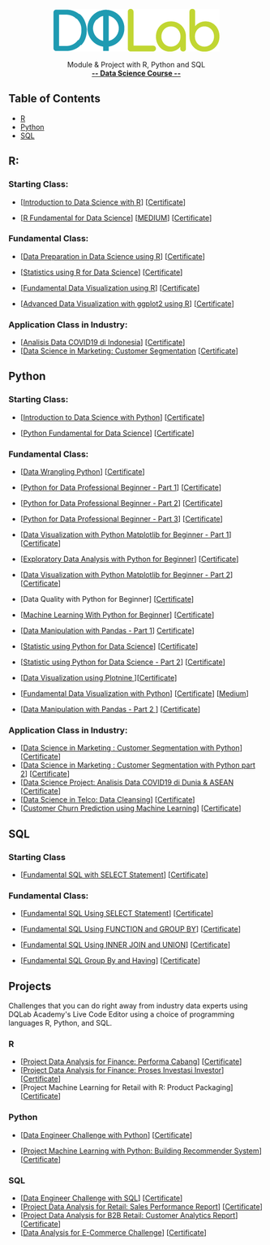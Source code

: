 <p align="center">
  <img src="images/DQ+Lab.png">
</p>
<p align="center">
    Module & Project with R, Python and SQL 
    <br>
   <a href="https://dqlab.id/"><strong>-- Data Science Course --</strong></a>
    <br>
  
  ## Table of Contents
- [R](#R)
- [Python](#Python)
- [SQL](#SQL)

## R:

### Starting Class:
- [[Introduction to Data Science with R](https://github.com/angginadwif/DQLab/tree/main/Learn/R/Starting%20Clas)] [[Certificate](https://academy.dqlab.id/certificate/pdf/DQLABINTP1KNHSPF/)] 

- [[R Fundamental for Data Science](https://github.com/angginadwif/DQLab/blob/main/Learn/R/Starting%20Clas/R%20Fundamental%20for%20Data%20Science%20.Rmd)] [[MEDIUM](https://angginadwi.medium.com/r-fundamental-for-data-science-e3f715d09ef6)] [[Certificate](https://academy.dqlab.id/certificate/pdf/DQLABINTR1PBJEKH/)]

### Fundamental Class:
- [[Data Preparation in Data Science using R](https://github.com/angginadwif/DQLab/blob/main/Learn/R/Fundamental%20Class/Data%20Preparation%20in%20Data%20Science%20using%20R.Rmd)] [[Certificate](https://academy.dqlab.id/certificate/pdf/DQLABDTWR1UVSLJP/)]

- [[Statistics using R for Data Science](https://github.com/angginadwif/DQLab/blob/main/Learn/R/Fundamental%20Class/Statistics%20using%20R%20for%20Data%20Science.Rmd)] [[Certificate](https://academy.dqlab.id/certificate/pdf/DQLABINTS1QIFPFT/)]

- [[Fundamental Data Visualization using R](https://github.com/angginadwif/DQLab/blob/main/Learn/R/Fundamental%20Class/Fundamental%20Data%20Visualization%20using%20R.R)] [[Certificate](https://academy.dqlab.id/certificate/pdf/DQLABINTR1PBJEKH/)]

- [[Advanced Data Visualization with ggplot2 using R](https://github.com/angginadwif/DQLab/blob/main/Learn/R/Fundamental%20Class/Advanced%20Data%20Visualization%20with%20ggplot2%20using%20R.R)] [[Certificate](https://academy.dqlab.id/certificate/pdf/DQLABAPL4%20NBLHGV/)]

### Application Class in Industry:
- [[Analisis Data COVID19 di Indonesia](https://github.com/angginadwif/DQLab/blob/main/Learn/R/Application%20Class%20in%20Industry/Analisis%20Data%20COVID19%20di%20Indonesia.R)] [[Certificate](https://academy.dqlab.id/certificate/pdf/DQLABAPL3%20JUWUOF/)]
- [[Data Science in Marketing: Customer Segmentation]() [[Certificate]()]

## Python

### Starting Class:
- [[Introduction to Data Science with Python](https://github.com/angginadwif/DQLab/blob/main/Learn/Python/Starting%20Class/Introduction_to_Data_Science_with_Python.ipynb)] [[Certificate](https://academy.dqlab.id/certificate/pdf/DQLABINTP1KNHSPF/)]

- [[Python Fundamental for Data Science](https://github.com/angginadwif/DQLab/blob/main/Learn/Python/Starting%20Class/Python_Fundamental_for_Data_Science.ipynb)] [[Certificate](https://academy.dqlab.id/certificate/pdf/DQLABINTP1POHJAU/)]

### Fundamental Class:
- [[Data Wrangling Python](https://github.com/angginadwif/DQLab/blob/main/Learn/Python/Fundamental%20Class/Data_Wrangling_Python.ipynb)] [[Certificate](https://academy.dqlab.id/certificate/pdf/DQLABDTWP1BJREWW/)]

- [[Python for Data Professional Beginner - Part 1](https://github.com/angginadwif/DQLab/blob/main/Learn/Python/Fundamental%20Class/Python_for_Data_Professional_Beginner_Part_1.ipynb)] [[Certificate](https://academy.dqlab.id/certificate/pdf/DQLABINTP1QLILRI/)]

- [[Python for Data Professional Beginner - Part 2](https://github.com/angginadwif/DQLab/blob/main/Learn/Python/Fundamental%20Class/Python_for_Data_Professional_Beginner_Part_2.ipynb)] [[Certificate](https://academy.dqlab.id/certificate/pdf/DQLABINTP1FMBJPU)]

- [[Python for Data Professional Beginner - Part 3](https://github.com/angginadwif/DQLab/blob/main/Learn/Python/Fundamental%20Class/Python_for_Data_Professional_Beginner_Part_3.ipynb)] [[Certificate](https://academy.dqlab.id/certificate/pdf/DQLABINTP1ULTSIE/)]

- [[Data Visualization with Python Matplotlib for Beginner - Part 1](https://github.com/angginadwif/DQLab/blob/main/Learn/Python/Fundamental%20Class/Data_Visualization_with_Python_Matplotlib_for_Beginner_Part_1_.ipynb)] [[Certificate](https://academy.dqlab.id/certificate/pdf/DQLABDTWP1AUBGHW/)]

- [[Exploratory Data Analysis with Python for Beginner](https://github.com/angginadwif/DQLab/blob/main/Learn/Python/Fundamental%20Class/Exploratory_Data_Analysis_with_Python_for_Beginner_.ipynb)] [[Certificate](https://academy.dqlab.id/certificate/pdf/DQLABINTP1SCBCMJ/)]

- [[Data Visualization with Python Matplotlib for Beginner - Part 2](https://github.com/angginadwif/DQLab/blob/main/Learn/Python/Fundamental%20Class/Data_Visualization_with_Python_Matplotlib_for_Beginner_Part_2.ipynb)] [[Certificate](https://academy.dqlab.id/certificate/pdf/DQLABINTP1KMQWIS/)]

- [Data Quality with Python for Beginner] [[Certificate](https://academy.dqlab.id/certificate/pdf/DQLABDVIZ2GDLPSR/)]

- [[Machine Learning With Python for Beginner](https://github.com/angginadwif/DQLab/blob/main/Learn/Python/Fundamental%20Class/Machine_Learning_With_Python_for_Beginner.ipynb)] [[Certificate](https://academy.dqlab.id/certificate/pdf/DQLABDVIZ2USWALL)]

- [[Data Manipulation with Pandas - Part 1](https://github.com/angginadwif/DQLab/blob/main/Learn/Python/Fundamental%20Class/Data_Manipulation_with_Pandas_Part_1.ipynb)] [Certificate](https://academy.dqlab.id/certificate/pdf/DQLABINTP1TRDWCU)]

- [[Statistic using Python for Data Science](https://github.com/angginadwif/DQLab/blob/main/Learn/Python/Fundamental%20Class/Statistic_using_Python_for_Data_Science.ipynb)] [[Certificate](https://academy.dqlab.id/certificate/pdf/DQLABSWP1%20VVAALE/)]

- [[Statistic using Python for Data Science - Part 2](https://github.com/angginadwif/DQLab/blob/main/Learn/Python/Fundamental%20Class/Statistic_using_Python_for_Data_Science_part2.ipynb)] [[Certificate](https://academy.dqlab.id/certificate/pdf/DQLABSWP1%20VARTMO/)]

- [[Data Visualization using Plotnine ](https://github.com/angginadwif/DQLab/blob/main/Learn/Python/Fundamental%20Class/Data_Visualization_using_Plotnine_.ipynb)][[Certificate](https://academy.dqlab.id/certificate/pdf/DQLABDVPP9WHBCGB)]

- [[Fundamental Data Visualization with Python](https://github.com/angginadwif/DQLab/blob/main/Learn/Python/Fundamental%20Class/Fundamental_Data_Visualization_with_Python.ipynb)] [[Certificate](https://academy.dqlab.id/certificate/pdf/DQLABINTP1SVPGIN)] [[Medium](https://angginadwi.medium.com/fundamental-data-visualization-with-python-d817e43f9ded)]

- [[Data Manipulation with Pandas - Part 2 ](https://github.com/angginadwif/DQLab/blob/main/Learn/Python/Fundamental%20Class/Data%20Manipulation%20with%20Pandas%20-%20Part%202/_Data%20Manipulation%20with%20Pandas%20-%20Part%202.py)] [[Certificate](https://academy.dqlab.id/certificate/pdf/DQLABINTP1LUAQGG)]

### Application Class in Industry:
- [[Data Science in Marketing : Customer Segmentation with Python](https://github.com/angginadwif/DQLab/blob/main/Learn/Python/Application%20Class%20in%20Industry/Data_Science_in_Marketing_Customer_Segmentation_with_Python_.ipynb)] [[Certificate](https://academy.dqlab.id/certificate/pdf/DQLABDSCS1DTQVRO)]
- [[Data Science in Marketing : Customer Segmentation with Python part 2](https://github.com/angginadwif/DQLab/blob/main/Learn/Python/Application%20Class%20in%20Industry/Data_Science_in_Marketing_Customer_Segmentation_with_Python_part_2.ipynb)] [[Certificate](https://academy.dqlab.id/certificate/pdf/DQLABDSCS1CRQTOF)]
- [[Data Science Project: Analisis Data COVID19 di Dunia & ASEAN](https://github.com/angginadwif/DQLab/blob/main/Learn/Python/Application%20Class%20in%20Industry/Data_Science_Project_Analisis_Data_COVID19_di_Dunia_%26_ASEAN.ipynb) [[Certificate](https://academy.dqlab.id/certificate/pdf/DQLABINTP1HFBIBH)]
- [[Data Science in Telco: Data Cleansing](https://github.com/angginadwif/DQLab/blob/main/Learn/Python/Application%20Class%20in%20Industry/Data%20Science%20In%20Telco/Data_Science_in_Telco_Data_Cleansing.ipynb)] [[Certificate](https://academy.dqlab.id/certificate/pdf/DQLABAPL1%20AVGEAM)]
- [[Customer Churn Prediction using Machine Learning](https://github.com/angginadwif/DQLab/blob/main/Learn/Python/Application%20Class%20in%20Industry/Customer%20Churn%20Prediction%20using%20Machine%20Learning/Customer_Churn_Prediction_using_Machine_Learning.ipynb)] [[Certificate]()]

## SQL

### Starting Class
- [[Fundamental SQL with SELECT Statement](https://github.com/angginadwif/DQLab/blob/main/Learn/SQL/Starting%20Class/Fundamental%20SQL%20with%20SELECT%20Statement.sql)] [[Certificate](https://academy.dqlab.id/certificate/pdf/DQLABSQLT1KVPVGR/)]

### Fundamental Class:
- [[Fundamental SQL Using SELECT Statement](https://github.com/angginadwif/DQLab/blob/main/Learn/SQL/Fundamental%20Class/Fundamental%20SQL%20Using%20SELECT%20Statement.sql)] [[Certificate](https://academy.dqlab.id/certificate/pdf/DQLABSQLT1FWKJAI/)]

- [[Fundamental SQL Using FUNCTION and GROUP BY](https://github.com/angginadwif/DQLab/blob/main/Learn/SQL/Fundamental%20Class/Fundamental%20SQL%20Using%20FUNCTION%20and%20GROUP%20BY.sql)] [[Certificate](https://academy.dqlab.id/certificate/pdf/DQLABSQLT2SINERA/)]

- [[Fundamental SQL Using INNER JOIN and UNION](https://github.com/angginadwif/DQLab/blob/main/Learn/SQL/Fundamental%20Class/Fundamental%20SQL%20Using%20INNER%20JOIN%20and%20UNION.sql)] [[Certificate](https://academy.dqlab.id/certificate/pdf/DQLABSQLT2BQOSQE/)]

- [[Fundamental SQL Group By and Having](https://github.com/angginadwif/DQLab/blob/main/Learn/SQL/Fundamental%20Class/Fundamental%20SQL%20Group%20By%20and%20Having.sql)] [[Certificate](https://academy.dqlab.id/certificate/pdf/DQLABFSQL3JAWWJF/)]


## Projects
Challenges that you can do right away from industry data experts using DQLab Academy's Live Code Editor using a choice of programming languages R, Python, and SQL.

### R
- [[Project Data Analysis for Finance: Performa Cabang](https://angginadwi.medium.com/project-data-analysis-for-finance-performa-cabang-e98de359039b)] [[Certificate](https://academy.dqlab.id/certificate/pdf/DQLABPRJ8%20CDSWLK/)]
- [[Project Data Analysis for Finance: Proses Investasi Investor](https://angginadwi.medium.com/project-data-analysis-for-finance-proses-investasi-investor-5815e6585824)] [[Certificate](https://academy.dqlab.id/certificate/pdf/DQLABPRJC9CGHQHH/)]
- [Project Machine Learning for Retail with R: Product Packaging] [[Certificate]()]

### Python
- [[Data Engineer Challenge with Python](https://github.com/angginadwif/DQLab/blob/main/Projects/Python/Data_Engineer_Challenge_with_Python.ipynb)] [[Certificate](https://academy.dqlab.id/certificate/pdf/DQLABPRJC3SLFWKJ)]

- [[Project Machine Learning with Python: Building Recommender System](https://github.com/angginadwif/DQLab/blob/main/Projects/Python/Project%20Machine%20Learning%20with%20Python:%20Building%20Recommender%20System/Project_Machine_Learning_with_Python_Building_Recommender_System.ipynb)] [[Certificate](https://academy.dqlab.id/certificate/pdf/DQLABPRJC5LJIKRQ)]

### SQL
- [[Data Engineer Challenge with SQL](https://angginadwi.medium.com/project-data-engineer-challenge-with-sql-8c368e9e7b4e)] [[Certificate](https://academy.dqlab.id/certificate/pdf/DQLABSQLTSASPKKK/)]
- [[Project Data Analysis for Retail: Sales Performance Report](https://angginadwi.medium.com/project-data-analysis-for-retail-sales-performance-report-b092d9821885)] [[Certificate](https://academy.dqlab.id/certificate/pdf/DQLABPRJC4UJHGDD)]
- [[Project Data Analysis for B2B Retail: Customer Analytics Report](https://angginadwi.medium.com/project-data-analysis-for-b2b-retail-customer-analytics-report-1d21208ab9b6)] [[Certificate](https://academy.dqlab.id/certificate/pdf/DQLABPRJ10TBIFQN/)]
- [[Data Analysis for E-Commerce Challenge](https://angginadwi.medium.com/data-analysis-for-e-commerce-challenge-3f05c1094adf)] [[Certificate](https://academy.dqlab.id/certificate/pdf/DQLABSQLT2TICFTJ/)]
